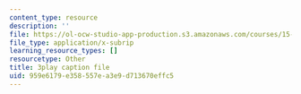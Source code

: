 ```yaml
---
content_type: resource
description: ''
file: https://ol-ocw-studio-app-production.s3.amazonaws.com/courses/15-879-research-seminar-in-system-dynamics-spring-2014/959e6179e358557ea3e9d713670effc5_7xJJU5HDCVE.vtt
file_type: application/x-subrip
learning_resource_types: []
resourcetype: Other
title: 3play caption file
uid: 959e6179-e358-557e-a3e9-d713670effc5
---
```

